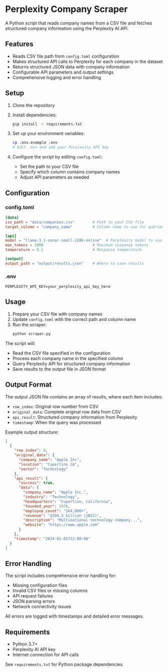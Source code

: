 # Perplexity Company Scraper

A Python script that reads company names from a CSV file and fetches structured company information using the Perplexity AI API.

## Features

- Reads CSV file path from `config.toml` configuration
- Makes structured API calls to Perplexity for each company in the dataset
- Returns structured JSON data with company information
- Configurable API parameters and output settings
- Comprehensive logging and error handling

## Setup

1. Clone the repository
2. Install dependencies:
   ```bash
   pip install -r requirements.txt
   ```

3. Set up your environment variables:
   ```bash
   cp .env.example .env
   # Edit .env and add your Perplexity API key
   ```

4. Configure the script by editing `config.toml`:
   - Set the path to your CSV file
   - Specify which column contains company names
   - Adjust API parameters as needed

## Configuration

### config.toml
```toml
[data]
csv_path = "data/companies.csv"        # Path to your CSV file
target_column = "company_name"         # Column name to use for queries

[api]
model = "llama-3.1-sonar-small-128k-online"  # Perplexity model to use
max_tokens = 1000                      # Maximum response tokens
temperature = 0.1                      # Response temperature

[output]
output_path = "output/results.json"    # Where to save results
```

### .env
```
PERPLEXITY_API_KEY=your_perplexity_api_key_here
```

## Usage

1. Prepare your CSV file with company names
2. Update `config.toml` with the correct path and column name
3. Run the scraper:
   ```bash
   python scraper.py
   ```

The script will:
- Read the CSV file specified in the configuration
- Process each company name in the specified column
- Query Perplexity API for structured company information
- Save results to the output file in JSON format

## Output Format

The output JSON file contains an array of results, where each item includes:
- `row_index`: Original row number from CSV
- `original_data`: Complete original row data from CSV
- `api_result`: Structured company information from Perplexity
- `timestamp`: When the query was processed

Example output structure:
```json
[
  {
    "row_index": 0,
    "original_data": {
      "company_name": "Apple Inc",
      "location": "Cupertino CA",
      "sector": "Technology"
    },
    "api_result": {
      "success": true,
      "data": {
        "company_name": "Apple Inc.",
        "industry": "Technology",
        "headquarters": "Cupertino, California",
        "founded_year": 1976,
        "employee_count": "164,000+",
        "revenue": "$394.3 billion (2022)",
        "description": "Multinational technology company...",
        "website": "https://www.apple.com"
      }
    },
    "timestamp": "2024-01-01T12:00:00"
  }
]
```

## Error Handling

The script includes comprehensive error handling for:
- Missing configuration files
- Invalid CSV files or missing columns
- API request failures
- JSON parsing errors
- Network connectivity issues

All errors are logged with timestamps and detailed error messages.

## Requirements

- Python 3.7+
- Perplexity AI API key
- Internet connection for API calls

See `requirements.txt` for Python package dependencies.